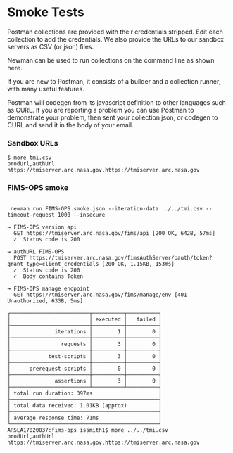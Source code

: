 
# Smoke Tests

Postman collections are provided with their credentials stripped.  Edit each collection to add the 
credentials. We also provide the URLs to our sandbox servers as CSV (or json) files. 

Newman can be used to run collections on the command line as shown here.  

If you are new to Postman, it consists of a builder and a collection runner, with many useful features. 

Postman will codegen from its javascript definition to other languages such as CURL.  If you are reporting a problem you can use Postman to demonstrate your problem, then sent your collection 
json, or codegen to CURL and send it in the body of your email.


### Sandbox URLs
``````
$ more tmi.csv 
prodUrl,authUrl
https://tmiserver.arc.nasa.gov,https://tmiserver.arc.nasa.gov

``````
### FIMS-OPS smoke
``````

 newman run FIMS-OPS.smoke.json --iteration-data ../../tmi.csv --timeout-request 1000 --insecure
 
→ FIMS-OPS version api
  GET https://tmiserver.arc.nasa.gov/fims/api [200 OK, 642B, 57ms]
  ✓  Status code is 200
 
→ authURL FIMS-OPS
  POST https://tmiserver.arc.nasa.gov/fimsAuthServer/oauth/token?grant_type=client_credentials [200 OK, 1.15KB, 153ms]
  ✓  Status code is 200
  ✓  Body contains Token
 
→ FIMS-OPS manage endpoint
  GET https://tmiserver.arc.nasa.gov/fims/manage/env [401 Unauthorized, 633B, 5ms]
 
┌─────────────────────────┬──────────┬──────────┐
│                         │ executed │   failed │
├─────────────────────────┼──────────┼──────────┤
│              iterations │        1 │        0 │
├─────────────────────────┼──────────┼──────────┤
│                requests │        3 │        0 │
├─────────────────────────┼──────────┼──────────┤
│            test-scripts │        3 │        0 │
├─────────────────────────┼──────────┼──────────┤
│      prerequest-scripts │        0 │        0 │
├─────────────────────────┼──────────┼──────────┤
│              assertions │        3 │        0 │
├─────────────────────────┴──────────┴──────────┤
│ total run duration: 397ms                     │
├───────────────────────────────────────────────┤
│ total data received: 1.01KB (approx)          │
├───────────────────────────────────────────────┤
│ average response time: 71ms                   │
└───────────────────────────────────────────────┘
ARSLA17020037:fims-ops issmith1$ more ../../tmi.csv
prodUrl,authUrl
https://tmiserver.arc.nasa.gov,https://tmiserver.arc.nasa.gov
 
``````
